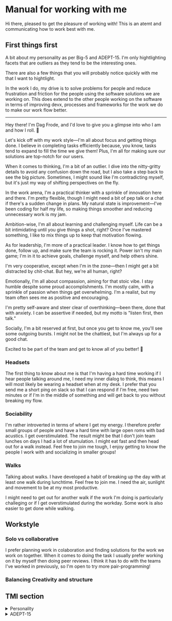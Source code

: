 # Manual for working with me

Hi there, pleased to get the pleasure of working with! This is an atemt and communicating how to work best with me.

## First things first

A bit about my personality as per Big-5 and ADEPT-15. I'm only hightlighting facets that are outliers as they tend to be the interesting ones.

There are also a few things that you will probably notice quickly with me that I want to hightlight.

In the work I do, my drive is to solve problems for people and reduce frustration and friction for the people using the software solutions we are working on. This does extend to the other people working on the software in terms of improving devx, processes and frameworks for the work we do to make our work flow better.

---

Hey there! I'm Dag Frode, and I'd love to give you a glimpse into who I am and how I roll. 🌟

Let's kick off with my work style—I'm all about focus and getting things done. I believe in completing tasks efficiently because, you know, tasks tend to expand to fill the time we give them! Plus, I'm all for making sure our solutions are top-notch for our users.

When it comes to thinking, I'm a bit of an outlier. I dive into the nitty-gritty details to avoid any confusion down the road, but I also take a step back to see the big picture. Sometimes, I might sound like I'm contradicting myself, but it's just my way of shifting perspectives on the fly.

In the work arena, I'm a practical thinker with a sprinkle of innovation here and there. I'm pretty flexible, though I might need a bit of pep talk or a chat if there's a sudden change in plans. My natural state is improvement—I've been coding for half my life, so making things smoother and reducing unnecessary work is my jam.

Ambition-wise, I'm all about learning and challenging myself. Life can be a bit intimidating until you give things a shot, right? Once I've mastered something, I like to mix things up to keep that motivation flowing.

As for leadership, I'm more of a practical leader. I know how to get things done, follow up, and make sure the team is rocking it. Power isn't my main game; I'm in it to achieve goals, challenge myself, and help others shine.

I'm very cooperative, except when I'm in the zone—then I might get a bit distracted by chit-chat. But hey, we're all human, right?

Emotionally, I'm all about compassion, aiming for that stoic vibe. I stay humble despite some proud accomplishments. I'm mostly calm, with a sprinkle of passion when things get overwhelming. I'm a realist, but my team often sees me as positive and encouraging.

I'm pretty self-aware and steer clear of overthinking—been there, done that with anxiety. I can be assertive if needed, but my motto is "listen first, then talk."

Socially, I'm a bit reserved at first, but once you get to know me, you'll see some outgoing bursts. I might not be the chattiest, but I'm always up for a good chat.

Excited to be part of the team and get to know all of you better! 🚀



### Headsets

The first thing to know about me is that I'm having a hard time working if I hear people talking around me, I need my inner dialog to think, this means I will most likely be wearing a headset when at my desk. I prefer that you send me a short ping on slack so that I can respond if I'm free, need two minutes or if I'm in the middle of something and will get back to you without breaking my flow.


### Sociability

I'm rather introverted in terms of where I get my energy. I therefore prefer small groups of people and have a hard time with large open roms with bad acustics. I get overstimulated. The result might be that I don't join team lunches on days I had a lot of stumulation. I might eat fast and then head out for a walk instead. Feel free to join me tough, I enjoy getting to know the people I work with and socializing in smaller groups!


### Walks

Talking about walks. I have developed a habit of breaking up the day with at least one walk during lunchtime. Feel free to join me. I need the air, sunlight and movement to be at my most productive.

I might need to get out for another walk if the work I'm doing is particularly challeging or if I get overstimulated during the workday. Some work is also easier to get done while walking.


## Workstyle

### Solo vs collaborative
I prefer planning work in colaboration and finding solutions for the work we work on together. When it comes to doing the task I usually prefer working on it by myself then doing peer reviews. I think it has to do with the teams I've worked in previously, so I'm open to try more pair-programming!

### Balancing Creativity and structure


## TMI section

<details>
<summary> Personality</summary>
A quick big 5 based on taking the test every year or so the past few years. Generally wanting to achieve things, dealing with quite a bit of personal stress and uncomfortable feelings, trying to be good to the people I work with and the people affected by the work I do.

- Extraversion
    - Friendliness - high
    - Gregariousness - low
    - Assertivness - mid-high
    - Activity level - mid
    - Excitment-seeking - low
    - Cheerfulness - low
- Agreeableness
    - Trust - mid
    - Morality - high
    - Alturism - high
    - Cooporation - high
    - Modesty - low
    - Sympathy - high
- Conscientiousness
    - Self-efficacy - high
    - Orderliness - mid-high
    - Dutifulness - mid
    - Achievement-Striving - high
    - Self-Discipline - mid
    - Cautiousness - mid
- Neuroticism
    - Anexiety - high
    - Anger - mid-high
    - Depression - high
    - Self-Consciousness - mid-high
    - Immoderation - high
    - Vulnerability - mid
- Openness to Experience 
    - Imagination - high
    - Artistic Interests - mid
    - Emotionality - high
    - Adventurousness - mid
    - Intellect - mid-high
    - Liberalism - high

</details>

<details>
<summary> ADEPT-15</summary>

- **Drive** - I can be rather focused. I like completing tasks and know that tasks tend to take the time you give them and that quite often it is prefered to get to some level of completion before improving a solution for the sake of the user.
- **Structure** - I did say I would only hightlight my outliers, the thing is, in terms of the big picture vs small picture thinking I would say I'm and outlier in both extremes. I like to go into small details and make sure they are right as they can often cause confution later on. But I also like to look at the big picture and make sure what we are doing makes sence in that regard. So I tend to go a bit back and forth between thouse perspectives. Witch can be a bit confusing as I might end up contradict the point I started making when I started talking as I shift mindset while talking. 
- **Conceptual** - I lean mostly toward practical, with shorter bursts of innovating
- **Flexability** - I'm in general flexible. Until I have made up my mind about what task to do next, then I might need to do a bit of reframing, or simply have a chat with someone to build my motivation with the changed task. Scenarios we talk about in this regard is when we have decided what I should be working on for the rest of the day and half an hour later some other factor changes the demand.
- **Mastery** - My natural state is improving. Figuring out how we can improve devx, reduce busywork, redundant work and in general use less code better. I guess it is a result of writing code for half my life and having spendt my fair share of time doing mundane tasks and wanting to avoid doing them.
- **Ambition** - I'm rather striving. Not quite sure what for. I like to learn, to challenge myself. I find that things in life can be rather scary until you try it once. Once I've tried it a few times it can almost get boring so I keep changing things up to get the feeling of motivation and doing good work.
- **Power** - When we talk about leadership, I tend to think about visionaries. I don't tend to fit that part of leadership, but I would  say I fit moust other parts, I know how to get things done, follow up, and do what the team needs to work well. But I do not have a strong need to feel power in a team setting, it has more to do with wanting to acheve things and challenging myself in new ways. I also enjoy healping others and helping them be their best selfs.
- **Cooperativeness** - I'm very cooporative in most aspects, except while doing the actuall work. I tend to get distracted by others talking and have a hard time articulating what I'm doing as it is just flowing trough me.
- **Sensitivity** - I am rather compassionate striving to be more stoic. 
- **Humility** - I am rather humble. I have done a lot of things I'm proud of and feel like we should be able to be proud of ourselves, but I do not feel like I'm above anyone and most people I have meet have done things I'm impressed by.
- **Composure** - I'm moustly calm. With streaks of passionate when I get overwhelmed.
- **Positivity** - I am rather realistic and know that a lot of things are hard. But the people that work with my experience me as positive and encurraging. 
- **Awareness** - I think I am rather self-aware. I'm activily not devlling to much on things as I've been a rather anxious person and that is to no benefit of anyone.
- **Assertiveness** - I can be rather assertive, when I feel the need, witch for the most part I don't. I try to go by "First listen, then talk."
- **Liveliness** - I'm rather reserved untill I get to know you better. I can be outgoing in short outbursts, but ar rather low on sociability.

</details>